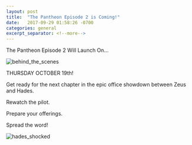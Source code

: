 ```yaml
---
layout: post
title:  "The Pantheon Episode 2 is Coming!"
date:   2017-09-29 01:58:26 -0700
categories: general
excerpt_separator: <!--more-->
---
```

The Pantheon Episode 2 Will Launch On...

![behind_the_scenes](/img/behind_the_scenes "Coming Soon")
<!--more-->

THURSDAY OCTOBER 19th!

Get ready for the next chapter in the epic office showdown between Zeus and Hades.

Rewatch the pilot.

Prepare your offerings.

Spread the word!

![hades_shocked](/img/hades_shocked.JPG "Hades")